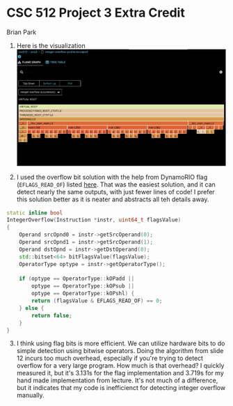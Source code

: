 # CSC 512 Project 3 Extra Credit
Brian Park

1. Here is the visualization 
![](drctprof_example.png)

2. I used the overflow bit solution with the help from DynamoRIO flag (`EFLAGS_READ_OF`) listed [here](https://dynamorio.org/globals_e.html). That was the easiest solution, and it can detect nearly the same outputs, with just fewer lines of code! I prefer this solution better as it is neater and abstracts all teh details away.

```cpp
static inline bool
IntegerOverflow(Instruction *instr, uint64_t flagsValue)
{
    Operand srcOpnd0 = instr->getSrcOperand(0);
    Operand srcOpnd1 = instr->getSrcOperand(1);
    Operand dstOpnd = instr->getDstOperand(0);
    std::bitset<64> bitFlagsValue(flagsValue);
    OperatorType optype = instr->getOperatorType();

    if (optype == OperatorType::kOPadd || 
        optype == OperatorType::kOPsub || 
        optype == OperatorType::kOPshl) {
        return (flagsValue & EFLAGS_READ_OF) == 0;
    } else {
        return false;
    }
}
```


3. I think using flag bits is more efficient. We can utilize hardware bits to do simple detection using bitwise operators. Doing the algorithm from slide 12 incurs too much overhead, especially if you're trying to detect overflow for a very large program. How much is that overhead? I quickly measured it, but it's 3.131s for the flag implementation and 3.719s for my hand made implementation from lecture. It's not much of a difference, but it indicates that my code is inefficienct for detecting integer overflow manually.